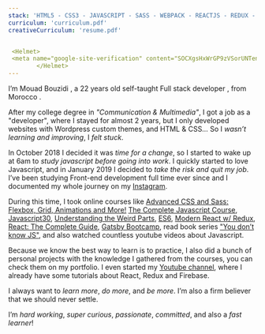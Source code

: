 ```yaml
---
stack: 'HTML5 - CSS3 - JAVASCRIPT - SASS - WEBPACK - REACTJS - REDUX - STYLED COMPONENTS - CSS MODULES - FIREBASE - BABEL - GRAPHQL - GATSBY'
curriculum: 'curriculum.pdf'
creativeCurriculum: 'resume.pdf'


 <Helmet>
 <meta name="google-site-verification" content="SOCXgsHxWrGP9zVSorUNTen-frzwwRpr1aMHfzOIh90" />
        </Helmet>
---
```


I’m <span>Mouad Bouzidi</span> , a 22 years old self-taught <span>Full stack</span> developer , from <span>Morocco</span> .

After my college degree in _"Communication & Multimedia"_, I got a job as a "developer", where I stayed for almost 2 years, but I only developed websites with Wordpress custom themes, and HTML & CSS… So I _wasn’t learning and improving_, I _felt stuck_.

In October 2018 I decided it was _time for a change_, so I started to wake up at 6am to _study javascript before going into work_. I quickly started to <span>love Javascript</span>, and in January 2019 I decided to _take the risk and quit my job_. I’ve been studying Front-end development full time ever since and I documented my whole journey on my [Instagram](https://instagram.com/fidalgodev/).

During this time, I took online courses like [Advanced CSS and Sass: Flexbox, Grid, Animations and More!](https://www.udemy.com/advanced-css-and-sass/) [The Complete Javascript Course](https://www.udemy.com/the-complete-javascript-course), [Javascript30](https://javascript30.com/), [Understanding the Weird Parts](https://www.udemy.com/understand-javascript), [ES6](https://es6.io), [Modern React w/ Redux](https://www.udemy.com/react-redux/), [React: The Complete Guide](https://www.udemy.com/react-the-complete-guide-incl-redux), [Gatsby Bootcamp](https://www.youtube.com/watch?v=8t0vNu2fCCM), read book series ["You don’t know JS"](https://github.com/getify/You-Dont-Know-JS), and also watched countless youtube videos about Javascript.

Because we know the best way to learn is to practice, I also did a bunch of personal projects with the knowledge I gathered from the courses, you can check them on my <scroll-link to='portfolio'>portfolio</scroll-link>. I even started my [Youtube channel](https://www.youtube.com/channel/UC8pnh6gmhMP-hyQ6MJb414g 'Fidalgo Youtube Channel'), where I already have some tutorials about React, Redux and Firebase.

I always want to _learn more_, _do more_, and _be more_. I’m also a firm believer that we should <span>never settle</span>.

I’m _hard working_, _super curious_, _passionate_, _committed_, and also a _fast learner_!
